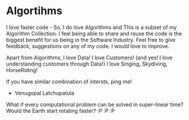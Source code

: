 # Algortihms
I love faster code - So, I do love Algorithms and This is a subset of my Algorithm Collection. 
I feel being able to share and reuse the code is the biggest benefit for us being in the Software Industry.
Feel free to give feedback, suggestions on any of my code. I would love to improve. 

Apart from Algorithms, 
I love Data! 
I love Customers! (and yes! I love understanding customers through Data!)
I love Singing, Skydiving, HorseRiding! 

If you have similar combination of intersts, ping me! 

- Venugopal Latchupatula

What if every computational problem can be solved in super-linear time? 
Would the Earth start rotating faster? :P :P :P
